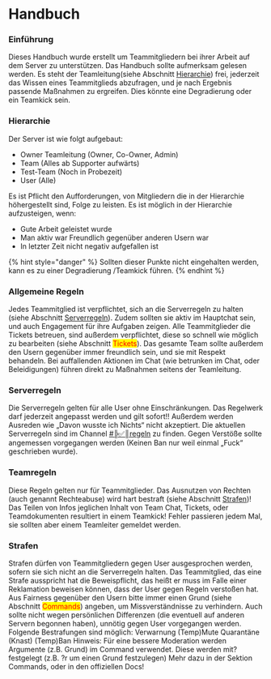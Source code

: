 # Handbuch

### Einführung

Dieses Handbuch wurde erstellt um Teammitgliedern bei ihrer Arbeit auf dem Server zu unterstützen. Das Handbuch sollte aufmerksam gelesen werden. Es steht der Teamleitung(siehe Abschnitt [Hierarchie](handbuch.md#hierarchie)) frei, jederzeit das Wissen eines Teammitglieds abzufragen, und je nach Ergebnis passende Maßnahmen zu ergreifen. Dies könnte eine Degradierung oder ein Teamkick sein.

### **Hierarchie**

Der Server ist wie folgt aufgebaut:&#x20;

* Owner Teamleitung (Owner, Co-Owner, Admin)&#x20;
* Team (Alles ab Supporter aufwärts)&#x20;
* Test-Team (Noch in Probezeit)&#x20;
* User (Alle)&#x20;

Es ist Pflicht den Aufforderungen, von Mitgliedern die in der Hierarchie höhergestellt sind, Folge zu leisten. Es ist möglich in der Hierarchie aufzusteigen, wenn:&#x20;

* Gute Arbeit geleistet wurde&#x20;
* Man aktiv war Freundlich gegenüber anderen Usern war&#x20;
* In letzter Zeit nicht negativ aufgefallen ist

{% hint style="danger" %}
Sollten dieser Punkte nicht eingehalten werden, kann es zu einer Degradierung /Teamkick führen.
{% endhint %}

### **Allgemeine Regeln**

Jedes Teammitglied ist verpflichtet, sich an die Serverregeln zu halten (siehe Abschnitt [Serverregeln](handbuch.md#serverregeln)). Zudem sollten sie aktiv im Hauptchat sein, und auch Engagement für ihre Aufgaben zeigen. Alle Teammitglieder die Tickets betreuen, sind außerdem verpflichtet, diese so schnell wie möglich zu bearbeiten (siehe Abschnitt <mark style="color:red;">Tickets</mark>). Das gesamte Team sollte außerdem den Usern gegenüber immer freundlich sein, und sie mit Respekt behandeln. Bei auffallenden Aktionen im Chat (wie betrunken im Chat, oder Beleidigungen) führen direkt zu Maßnahmen seitens der Teamleitung.

### **Serverregeln**

Die Serverregeln gelten für alle User ohne Einschränkungen. Das Regelwerk darf jederzeit angepasst werden und gilt sofort!! Außerdem werden Ausreden wie „Davon wusste ich Nichts“ nicht akzeptiert. Die aktuellen Serverregeln sind im Channel [#╠✅║regeln](https://discord.com/channels/820711921158062120/820711921358733354/820976946648186910) zu finden. Gegen Verstöße sollte angemessen vorgegangen werden (Keinen Ban nur weil einmal „Fuck“ geschrieben wurde).

### **Teamregeln**

Diese Regeln gelten nur für Teammitglieder. Das Ausnutzen von Rechten (auch genannt Rechteabuse) wird hart bestraft (siehe Abschnitt [Strafen](handbuch.md#strafen))! Das Teilen von Infos jeglichen Inhalt von Team Chat, Tickets, oder Teamdokumenten resultiert in einem Teamkick! Fehler passieren jedem Mal, sie sollten aber einem Teamleiter gemeldet werden.

### **Strafen**

Strafen dürfen von Teammitgliedern gegen User ausgesprochen werden, sofern sie sich nicht an die Serverregeln halten. Das Teammitglied, das eine Strafe ausspricht hat die Beweispflicht, das heißt er muss im Falle einer Reklamation beweisen können, dass der User gegen Regeln verstoßen hat. Aus Fairness gegenüber den Usern bitte immer einen Grund (siehe Abschnitt <mark style="color:red;">Commands</mark>) angeben, um Missverständnisse zu verhindern. Auch sollte nicht wegen persönlichen Differenzen (die eventuell auf anderen Servern begonnen haben), unnötig gegen User vorgegangen werden. Folgende Bestrafungen sind möglich: Verwarnung (Temp)Mute Quarantäne (Knast) (Temp)Ban Hinweis: Für eine bessere Moderation werden Argumente (z.B. Grund) im Command verwendet. Diese werden mit? festgelegt (z.B. ?r um einen Grund festzulegen) Mehr dazu in der Sektion Commands, oder in den offiziellen Docs!
